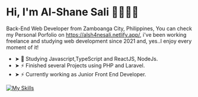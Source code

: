 # Hi, I'm Al-Shane Sali 👨🏻‍💻👋

Back-End Web Developer from Zamboanga City, Philippines, You can check my Personal Porfolio on https://alsh4nesali.netlify.app/, i've been working freelance and studying web development since 2021 and, yes..I enjoy every moment of it!

- ➤ 🌱 Studying Javascript,TypeScript and ReactJS, NodeJs.
- ➤ ⚡ Finished several Projects using PHP and Laravel.
- ➤ ⚡ Currently working as Junior Front End Developer.

[![My Skills](https://skillicons.dev/icons?i=html,css,js,django,php,mysql,sqlite,laravel,angular)](https://skillicons.dev)

